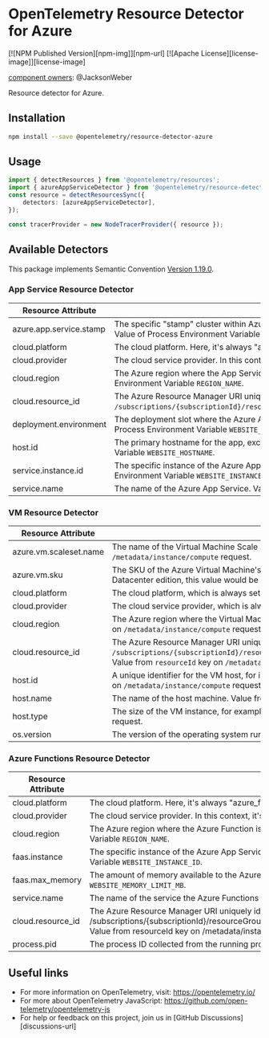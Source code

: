 # OpenTelemetry Resource Detector for Azure

[![NPM Published Version][npm-img]][npm-url]
[![Apache License][license-image]][license-image]

[component owners](https://github.com/open-telemetry/opentelemetry-js-contrib/blob/main/.github/component_owners.yml): @JacksonWeber

Resource detector for Azure.

## Installation

```bash
npm install --save @opentelemetry/resource-detector-azure
```

## Usage

```typescript
import { detectResources } from '@opentelemetry/resources';
import { azureAppServiceDetector } from '@opentelemetry/resource-detector-azure';
const resource = detectResourcesSync({
    detectors: [azureAppServiceDetector],
});

const tracerProvider = new NodeTracerProvider({ resource });
```

## Available Detectors

This package implements Semantic Convention [Version 1.19.0](https://github.com/open-telemetry/opentelemetry-specification/blob/v1.19.0/semantic_conventions/README.md).

### App Service Resource Detector

| Resource Attribute      | Description                                                                                                                                                                                               |
|-------------------------|-----------------------------------------------------------------------------------------------------------------------------------------------------------------------------------------------------------|
| azure.app.service.stamp | The specific "stamp" cluster within Azure where the App Service is running, e.g., "waws-prod-sn1-001". Value of Process Environment Variable `APP_SERVICE_ATTRIBUTE_ENV_VARS`.                            |
| cloud.platform          | The cloud platform. Here, it's always "azure_app_service".                                                                                                                                                |
| cloud.provider          | The cloud service provider. In this context, it's always "azure".                                                                                                                                         |
| cloud.region            | The Azure region where the App Service is hosted, e.g., "East US", "West Europe", etc.  Value of Process Environment Variable `REGION_NAME`.                                                              |
| cloud.resource_id       | The Azure Resource Manager URI uniquely identifying the Azure App Service. Typically in the format `/subscriptions/{subscriptionId}/resourceGroups/{groupName}/providers/Microsoft.Web/sites/{siteName}`. |
| deployment.environment  | The deployment slot where the Azure App Service is running, such as "staging", "production", etc. Value of Process Environment Variable `WEBSITE_SLOT_NAME`.                                              |
| host.id                 | The primary hostname for the app, excluding any custom hostnames. Value of Process Environment Variable `WEBSITE_HOSTNAME`.                                                                               |
| service.instance.id     | The specific instance of the Azure App Service, useful in a scaled-out configuration. Value of Process Environment Variable `WEBSITE_INSTANCE_ID`.                                                        |
| service.name            | The name of the Azure App Service. Value of Process Environment Variable `WEBSITE_SITE_NAME`.                                                                                                             |

### VM Resource Detector

| Resource Attribute       | Description                                                                                                                                                                                              |
|--------------------------|----------------------------------------------------------------------------------------------------------------------------------------------------------------------------------------------------------|
| azure.vm.scaleset.name   | The name of the Virtual Machine Scale Set if the VM is part of one. Value from `vmScaleSetName` key on `/metadata/instance/compute` request.                                                             |
| azure.vm.sku             | The SKU of the Azure Virtual Machine's operating system. For instance, for a VM running Windows Server 2019 Datacenter edition, this value would be "2019-Datacenter". Value from `sku` key on `/metadata/instance/compute` request. |
| cloud.platform           | The cloud platform, which is always set to "azure_vm" in this context.                                                                                                                                   |
| cloud.provider           | The cloud service provider, which is always set to "azure" in this context.                                                                                                                              |
| cloud.region             | The Azure region where the Virtual Machine is hosted, such as "East US", "West Europe", etc. Value from `location` key on `/metadata/instance/compute` request.                                          |
| cloud.resource_id        | The Azure Resource Manager URI uniquely identifying the Azure Virtual Machine. It typically follows this format: `/subscriptions/{subscriptionId}/resourceGroups/{groupName}/providers/Microsoft.Compute/virtualMachines/{vmName}`. Value from `resourceId` key on `/metadata/instance/compute` request.|
| host.id                  | A unique identifier for the VM host, for instance, "02aab8a4-74ef-476e-8182-f6d2ba4166a6". Value from `vmId` key on `/metadata/instance/compute` request.                                                |
| host.name                | The name of the host machine. Value from `name` key on `/metadata/instance/compute` request.                                                                                                             |
| host.type                | The size of the VM instance, for example, "Standard_D2s_v3". Value from `vmSize` key on `/metadata/instance/compute` request.                                                                            |
| os.version               | The version of the operating system running on the VM. Value from `version` key on `/metadata/instance/compute` request.                                                                                 |

### Azure Functions Resource Detector

| Resource Attribute      | Description                                                                                                                                          |
|-------------------------|------------------------------------------------------------------------------------------------------------------------------------------------------|
| cloud.platform          | The cloud platform. Here, it's always "azure_functions".                                                                                             |
| cloud.provider          | The cloud service provider. In this context, it's always "azure".                                                                                    |
| cloud.region            | The Azure region where the Azure Function is hosted, e.g., "East US", "West Europe", etc. Value of Process Environment Variable `REGION_NAME`.       |
| faas.instance           | The specific instance of the Azure App Service, useful in a scaled-out configuration. Value from Process Environment Variable `WEBSITE_INSTANCE_ID`. |
| faas.max_memory         | The amount of memory available to the Azure Function expressed in MiB. value from Process Environment Variable `WEBSITE_MEMORY_LIMIT_MB`.            |
| service.name            | The name of the service the Azure Functions runs within. Value from Process Environment Variable `WEBSITE_SITE_NAME`.                                |
| cloud.resource_id       | The Azure Resource Manager URI uniquely identifying the Azure Virtual Machine. It typically follows this format: /subscriptions/{subscriptionId}/resourceGroups/{groupName}/providers/Microsoft.Compute/virtualMachines/{vmName}. Value from resourceId key on /metadata/instance/compute request. |
| process.pid             | The process ID collected from the running process.                                                                                                   |


## Useful links

- For more information on OpenTelemetry, visit: <https://opentelemetry.io/>
- For more about OpenTelemetry JavaScript: <https://github.com/open-telemetry/opentelemetry-js>
- For help or feedback on this project, join us in [GitHub Discussions][discussions-url]
